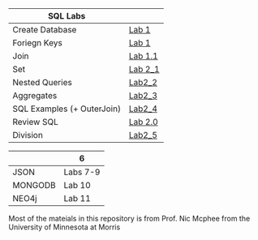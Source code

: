 





| SQL Labs |                 |
|----------|------------------|
|  Create Database | [Lab 1](Lab1)|
|  Foriegn Keys | [Lab 1](Lab1)|
| Join |[Lab 1.1](Lab1_1)|
| Set | [Lab 2_1](Lab2_1)|
|Nested Queries | [Lab2_2](Lab2_2)|
|Aggregates | [Lab2_3](Lab2_3)|
|SQL Examples (+ OuterJoin) | [Lab2_4](Lab2_4)|
| Review SQL | [Lab 2.0](Lab2_0)|
|Division | [Lab2_5](Lab2_5)|


|         |   6    |
|---------|-----------|
| JSON    | Labs 7-9  |
| MONGODB | Lab 10    |
| NEO4j   | Lab 11    |





Most of the mateials in this repository is from Prof. Nic Mcphee from the University of Minnesota at Morris
